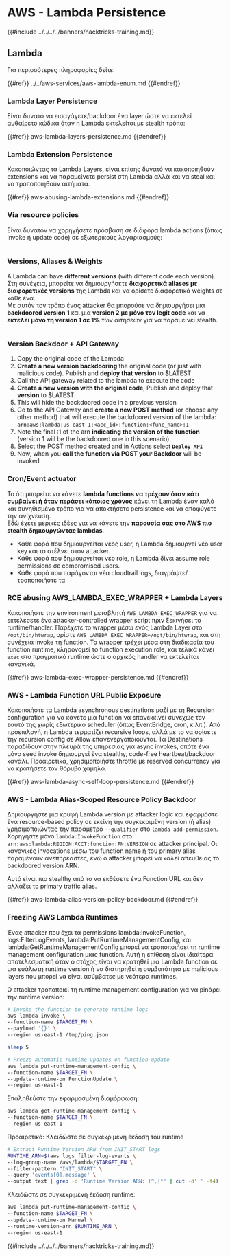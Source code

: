 # AWS - Lambda Persistence

{{#include ../../../../banners/hacktricks-training.md}}

## Lambda

Για περισσότερες πληροφορίες δείτε:

{{#ref}}
../../aws-services/aws-lambda-enum.md
{{#endref}}

### Lambda Layer Persistence

Είναι δυνατό να εισαγάγετε/backdoor ένα layer ώστε να εκτελεί αυθαίρετο κώδικα όταν η Lambda εκτελείται με stealth τρόπο:

{{#ref}}
aws-lambda-layers-persistence.md
{{#endref}}

### Lambda Extension Persistence

Κακοποιώντας τα Lambda Layers, είναι επίσης δυνατό να κακοποιηθούν extensions και να παραμείνετε persist στη Lambda αλλά και να steal και να τροποποιηθούν αιτήματα.

{{#ref}}
aws-abusing-lambda-extensions.md
{{#endref}}

### Via resource policies

Είναι δυνατόν να χορηγήσετε πρόσβαση σε διάφορα lambda actions (όπως invoke ή update code) σε εξωτερικούς λογαριασμούς:

<figure><img src="../../../../images/image (255).png" alt=""><figcaption></figcaption></figure>

### Versions, Aliases & Weights

A Lambda can have **different versions** (with different code each version).\
Στη συνέχεια, μπορείτε να δημιουργήσετε **διαφορετικά aliases με διαφορετικές versions** της Lambda και να ορίσετε διαφορετικά weights σε κάθε ένα.\
Με αυτόν τον τρόπο ένας attacker θα μπορούσε να δημιουργήσει μια **backdoored version 1** και μια **version 2 με μόνο τον legit code** και να **εκτελεί μόνο τη version 1 σε 1%** των αιτήσεων για να παραμείνει stealth.

<figure><img src="../../../../images/image (120).png" alt=""><figcaption></figcaption></figure>

### Version Backdoor + API Gateway

1. Copy the original code of the Lambda
2. **Create a new version backdooring** the original code (or just with malicious code). Publish and **deploy that version** to $LATEST
1. Call the API gateway related to the lambda to execute the code
3. **Create a new version with the original code**, Publish and deploy that **version** to $LATEST.
1. This will hide the backdoored code in a previous version
4. Go to the API Gateway and **create a new POST method** (or choose any other method) that will execute the backdoored version of the lambda: `arn:aws:lambda:us-east-1:<acc_id>:function:<func_name>:1`
1. Note the final :1 of the arn **indicating the version of the function** (version 1 will be the backdoored one in this scenario).
5. Select the POST method created and in Actions select **`Deploy API`**
6. Now, when you **call the function via POST your Backdoor** will be invoked

### Cron/Event actuator

Το ότι μπορείτε να κάνετε **lambda functions να τρέχουν όταν κάτι συμβαίνει ή όταν περάσει κάποιος χρόνος** κάνει τη Lambda έναν καλό και συνηθισμένο τρόπο για να αποκτήσετε persistence και να αποφύγετε την ανίχνευση.\
Εδώ έχετε μερικές ιδέες για να κάνετε την **παρουσία σας στο AWS πιο stealth δημιουργώντας lambdas**.

- Κάθε φορά που δημιουργείται νέος user, η Lambda δημιουργεί νέο user key και το στέλνει στον attacker.
- Κάθε φορά που δημιουργείται νέο role, η Lambda δίνει assume role permissions σε compromised users.
- Κάθε φορά που παράγονται νέα cloudtrail logs, διαγράψτε/τροποποιήστε τα

### RCE abusing AWS_LAMBDA_EXEC_WRAPPER + Lambda Layers

Κακοποιήστε την environment μεταβλητή `AWS_LAMBDA_EXEC_WRAPPER` για να εκτελέσετε ένα attacker-controlled wrapper script πριν ξεκινήσει το runtime/handler. Παρέχετε το wrapper μέσω ενός Lambda Layer στο `/opt/bin/htwrap`, ορίστε `AWS_LAMBDA_EXEC_WRAPPER=/opt/bin/htwrap`, και στη συνέχεια invoke τη function. Το wrapper τρέχει μέσα στη διαδικασία του function runtime, κληρονομεί το function execution role, και τελικά κάνει `exec` στο πραγματικό runtime ώστε ο αρχικός handler να εκτελείται κανονικά.

{{#ref}}
aws-lambda-exec-wrapper-persistence.md
{{#endref}}

### AWS - Lambda Function URL Public Exposure

Κακοποιήστε τα Lambda asynchronous destinations μαζί με τη Recursion configuration για να κάνετε μια function να επανεκκινεί συνεχώς τον εαυτό της χωρίς εξωτερικό scheduler (όπως EventBridge, cron, κ.λπ.). Από προεπιλογή, η Lambda τερματίζει recursive loops, αλλά με το να ορίσετε την recursion config σε Allow επανενεργοποιούνται. Τα Destinations παραδίδουν στην πλευρά της υπηρεσίας για async invokes, οπότε ένα μόνο seed invoke δημιουργεί ένα stealthy, code-free heartbeat/backdoor κανάλι. Προαιρετικά, χρησιμοποιήστε throttle με reserved concurrency για να κρατήσετε τον θόρυβο χαμηλό.

{{#ref}}
aws-lambda-async-self-loop-persistence.md
{{#endref}}

### AWS - Lambda Alias-Scoped Resource Policy Backdoor

Δημιουργήστε μια κρυφή Lambda version με attacker logic και εφαρμόστε ένα resource-based policy σε εκείνη την συγκεκριμένη version (ή alias) χρησιμοποιώντας την παράμετρο `--qualifier` στο `lambda add-permission`. Χορηγήστε μόνο `lambda:InvokeFunction` στο `arn:aws:lambda:REGION:ACCT:function:FN:VERSION` σε attacker principal. Οι κανονικές invocations μέσω του function name ή του primary alias παραμένουν ανεπηρέαστες, ενώ ο attacker μπορεί να καλεί απευθείας το backdoored version ARN.

Αυτό είναι πιο stealthy από το να εκθέσετε ένα Function URL και δεν αλλάζει το primary traffic alias.

{{#ref}}
aws-lambda-alias-version-policy-backdoor.md
{{#endref}}

### Freezing AWS Lambda Runtimes

Ένας attacker που έχει τα permissions lambda:InvokeFunction, logs:FilterLogEvents, lambda:PutRuntimeManagementConfig, και lambda:GetRuntimeManagementConfig μπορεί να τροποποιήσει τη runtime management configuration μιας function. Αυτή η επίθεση είναι ιδιαίτερα αποτελεσματική όταν ο στόχος είναι να κρατηθεί μια Lambda function σε μια ευάλωτη runtime version ή να διατηρηθεί η συμβατότητα με malicious layers που μπορεί να είναι ασύμβατες με νεότερα runtimes.

Ο attacker τροποποιεί τη runtime management configuration για να pinάρει την runtime version:
```bash
# Invoke the function to generate runtime logs
aws lambda invoke \
--function-name $TARGET_FN \
--payload '{}' \
--region us-east-1 /tmp/ping.json

sleep 5

# Freeze automatic runtime updates on function update
aws lambda put-runtime-management-config \
--function-name $TARGET_FN \
--update-runtime-on FunctionUpdate \
--region us-east-1
```
Επαληθεύστε την εφαρμοσμένη διαμόρφωση:
```bash
aws lambda get-runtime-management-config \
--function-name $TARGET_FN \
--region us-east-1
```
Προαιρετικό: Κλειδώστε σε συγκεκριμένη έκδοση του runtime
```bash
# Extract Runtime Version ARN from INIT_START logs
RUNTIME_ARN=$(aws logs filter-log-events \
--log-group-name /aws/lambda/$TARGET_FN \
--filter-pattern "INIT_START" \
--query 'events[0].message' \
--output text | grep -o 'Runtime Version ARN: [^,]*' | cut -d' ' -f4)
```
Κλειδώστε σε συγκεκριμένη έκδοση runtime:
```bash
aws lambda put-runtime-management-config \
--function-name $TARGET_FN \
--update-runtime-on Manual \
--runtime-version-arn $RUNTIME_ARN \
--region us-east-1
```
{{#include ../../../../banners/hacktricks-training.md}}
